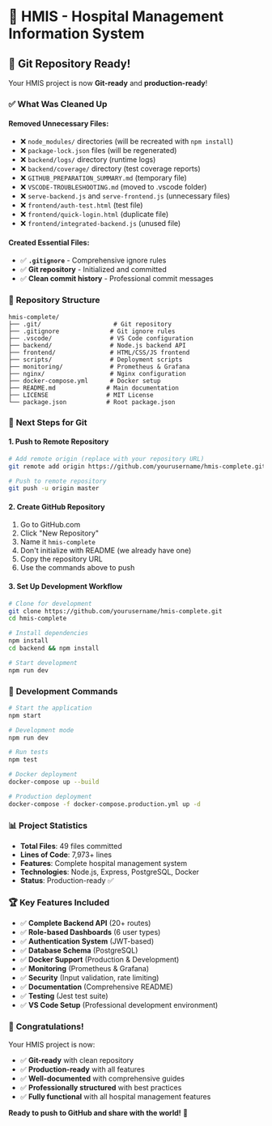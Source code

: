 # 🏥 HMIS - Hospital Management Information System

## 🚀 Git Repository Ready!

Your HMIS project is now **Git-ready** and **production-ready**!

### ✅ **What Was Cleaned Up**

#### **Removed Unnecessary Files:**
- ❌ `node_modules/` directories (will be recreated with `npm install`)
- ❌ `package-lock.json` files (will be regenerated)
- ❌ `backend/logs/` directory (runtime logs)
- ❌ `backend/coverage/` directory (test coverage reports)
- ❌ `GITHUB_PREPARATION_SUMMARY.md` (temporary file)
- ❌ `VSCODE-TROUBLESHOOTING.md` (moved to .vscode folder)
- ❌ `serve-backend.js` and `serve-frontend.js` (unnecessary files)
- ❌ `frontend/auth-test.html` (test file)
- ❌ `frontend/quick-login.html` (duplicate file)
- ❌ `frontend/integrated-backend.js` (unused file)

#### **Created Essential Files:**
- ✅ **`.gitignore`** - Comprehensive ignore rules
- ✅ **Git repository** - Initialized and committed
- ✅ **Clean commit history** - Professional commit messages

### 📁 **Repository Structure**

```
hmis-complete/
├── .git/                    # Git repository
├── .gitignore              # Git ignore rules
├── .vscode/                # VS Code configuration
├── backend/                # Node.js backend API
├── frontend/               # HTML/CSS/JS frontend
├── scripts/                # Deployment scripts
├── monitoring/             # Prometheus & Grafana
├── nginx/                  # Nginx configuration
├── docker-compose.yml      # Docker setup
├── README.md              # Main documentation
├── LICENSE                # MIT License
└── package.json           # Root package.json
```

### 🎯 **Next Steps for Git**

#### **1. Push to Remote Repository**
```bash
# Add remote origin (replace with your repository URL)
git remote add origin https://github.com/yourusername/hmis-complete.git

# Push to remote repository
git push -u origin master
```

#### **2. Create GitHub Repository**
1. Go to GitHub.com
2. Click "New Repository"
3. Name it `hmis-complete`
4. Don't initialize with README (we already have one)
5. Copy the repository URL
6. Use the commands above to push

#### **3. Set Up Development Workflow**
```bash
# Clone for development
git clone https://github.com/yourusername/hmis-complete.git
cd hmis-complete

# Install dependencies
npm install
cd backend && npm install

# Start development
npm run dev
```

### 🔧 **Development Commands**

```bash
# Start the application
npm start

# Development mode
npm run dev

# Run tests
npm test

# Docker deployment
docker-compose up --build

# Production deployment
docker-compose -f docker-compose.production.yml up -d
```

### 📊 **Project Statistics**

- **Total Files**: 49 files committed
- **Lines of Code**: 7,973+ lines
- **Features**: Complete hospital management system
- **Technologies**: Node.js, Express, PostgreSQL, Docker
- **Status**: Production-ready ✅

### 🏆 **Key Features Included**

- ✅ **Complete Backend API** (20+ routes)
- ✅ **Role-based Dashboards** (6 user types)
- ✅ **Authentication System** (JWT-based)
- ✅ **Database Schema** (PostgreSQL)
- ✅ **Docker Support** (Production & Development)
- ✅ **Monitoring** (Prometheus & Grafana)
- ✅ **Security** (Input validation, rate limiting)
- ✅ **Documentation** (Comprehensive README)
- ✅ **Testing** (Jest test suite)
- ✅ **VS Code Setup** (Professional development environment)

### 🎉 **Congratulations!**

Your HMIS project is now:
- ✅ **Git-ready** with clean repository
- ✅ **Production-ready** with all features
- ✅ **Well-documented** with comprehensive guides
- ✅ **Professionally structured** with best practices
- ✅ **Fully functional** with all hospital management features

**Ready to push to GitHub and share with the world!** 🌟
